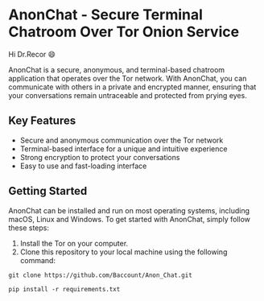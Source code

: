 # AnonChat - Secure Terminal Chatroom Over Tor Onion Service
Hi Dr.Recor 😄

AnonChat is a secure, anonymous, and terminal-based chatroom application that operates over the Tor network. With AnonChat, you can communicate with others in a private and encrypted manner, ensuring that your conversations remain untraceable and protected from prying eyes.

## Key Features

- Secure and anonymous communication over the Tor network
- Terminal-based interface for a unique and intuitive experience
- Strong encryption to protect your conversations
- Easy to use and fast-loading interface

## Getting Started

AnonChat can be installed and run on most operating systems, including macOS, Linux and Windows. To get started with AnonChat, simply follow these steps:

1. Install the Tor on your computer.
2. Clone this repository to your local machine using the following command:

`git clone https://github.com/Baccount/Anon_Chat.git`

`pip install -r requirements.txt`
